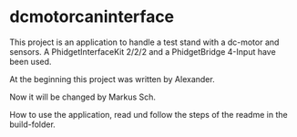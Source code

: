 # dcmotorcaninterface
This project is an application to handle a test stand with a dc-motor and sensors. A PhidgetInterfaceKit 2/2/2 and a PhidgetBridge 4-Input have been used.

At the beginning this project was written by Alexander.

Now it will be changed by Markus Sch.

How to use the application, read und follow the steps of the readme in the build-folder.
